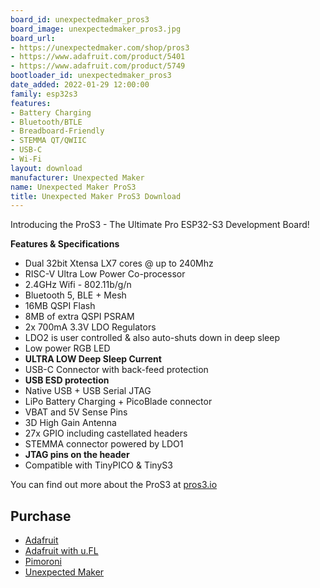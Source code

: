 ```yaml
---
board_id: unexpectedmaker_pros3
board_image: unexpectedmaker_pros3.jpg
board_url:
- https://unexpectedmaker.com/shop/pros3
- https://www.adafruit.com/product/5401
- https://www.adafruit.com/product/5749
bootloader_id: unexpectedmaker_pros3
date_added: 2022-01-29 12:00:00
family: esp32s3
features:
- Battery Charging
- Bluetooth/BTLE
- Breadboard-Friendly
- STEMMA QT/QWIIC
- USB-C
- Wi-Fi
layout: download
manufacturer: Unexpected Maker
name: Unexpected Maker ProS3
title: Unexpected Maker ProS3 Download
---
```


Introducing the ProS3 - The Ultimate Pro ESP32-S3 Development Board!

**Features & Specifications**
- Dual 32bit Xtensa LX7 cores @ up to 240Mhz
- RISC-V Ultra Low Power Co-processor
- 2.4GHz Wifi - 802.11b/g/n
- Bluetooth 5, BLE + Mesh
- 16MB QSPI Flash
- 8MB of extra QSPI PSRAM
- 2x 700mA 3.3V LDO Regulators
- LDO2 is user controlled & also auto-shuts down in deep sleep
- Low power RGB LED
- **ULTRA LOW Deep Sleep Current**
- USB-C Connector with back-feed protection
- **USB ESD protection**
- Native USB + USB Serial JTAG
- LiPo Battery Charging + PicoBlade connector
- VBAT and 5V Sense Pins
- 3D High Gain Antenna
- 27x GPIO including castellated headers
- STEMMA connector powered by LDO1
- **JTAG pins on the header**
- Compatible with TinyPICO & TinyS3

You can find out more about the ProS3 at [pros3.io](https://pros3.io)

## Purchase
 * [Adafruit](https://www.adafruit.com/product/5401)
 * [Adafruit with u.FL](https://www.adafruit.com/product/5749)
 * [Pimoroni](https://shop.pimoroni.com/products/pros3-esp32-s3)
 * [Unexpected Maker](https://unexpectedmaker.com/shop/pros3)
